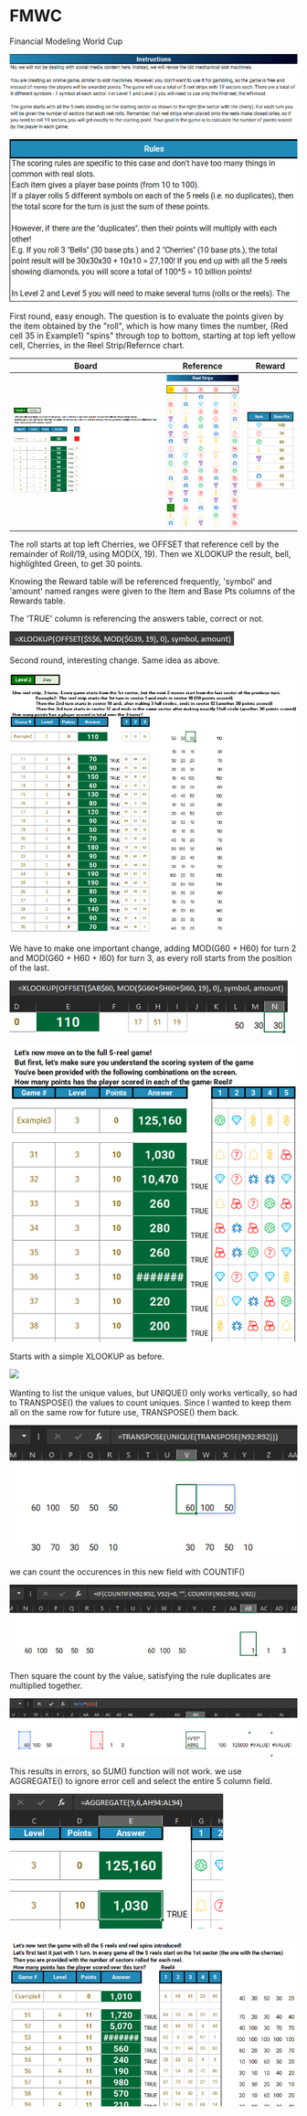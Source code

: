 # FMWC
Financial Modeling World Cup

![alt text](https://github.com/blanchardmike/FMWC/blob/main/Resources/FMWC_Instructions.png)


![alt text](https://github.com/blanchardmike/FMWC/blob/main/Resources/FMWC_Rules.png)

First round, easy enough. The question is to evaluate the points given by the item obtained by the "roll", which is how many times the number, (Red cell 35 in Example1) "spins" through top to bottom, starting at top left yellow cell, Cherries, in the Reel Strip/Refernce chart. 

Board                                                    |Reference                                   |Reward
:-------------------------------------------------------:|:-----------------------------------------:|:------------------------------------------------------:
![](https://github.com/blanchardmike/FMWC/blob/main/Resources/FMWC_Q1.png?raw=true)|![](https://github.com/blanchardmike/FMWC/blob/main/Resources/FMWC_Reel.png)|![](https://github.com/blanchardmike/FMWC/blob/main/Resources/FMWC_Reward.png)

The roll starts at top left Cherries, we OFFSET that reference cell by the remainder of Roll/19, using MOD(X, 19). Then we XLOOKUP the result, bell, highlighted Green, to get 30 points. 

Knowing the Reward table will be referenced frequently, 'symbol' and 'amount' named ranges were given to the Item and Base Pts columns of the Rewards table.

The 'TRUE' column is referencing the answers table, correct or not. 

![](https://github.com/blanchardmike/FMWC/blob/main/Resources/FMWC_Q1_formula.png)

Second round, interesting change. Same idea as above.

![](https://github.com/blanchardmike/FMWC/blob/main/Resources/FMWC_Q2.png)

We have to make one important change, adding MOD(G60 + H60) for turn 2 and MOD(G60 + H60 + I60) for turn 3, as every roll starts from the position of the last. 

![](https://github.com/blanchardmike/FMWC/blob/main/Resources/FMWC_Q2_formula.png)


![](https://github.com/blanchardmike/FMWC/blob/main/Resources/FMWC_Q3.png)

Starts with a simple XLOOKUP as before.

![](https://github.com/blanchardmike/FMWC/blob/main/Resources/FMWC_Q3_lookup.png)

Wanting to list the unique values, but UNIQUE() only works vertically, so had to TRANSPOSE() the values to count uniques. Since I wanted to keep them all on the same row for future use, TRANSPOSE() them back. 

![](https://github.com/blanchardmike/FMWC/blob/main/Resources/FMWC_Q3_transpose.png)

we can count the occurences in this new field with COUNTIF()

![](https://github.com/blanchardmike/FMWC/blob/main/Resources/FMWC_Q3_countif.png)

Then square the count by the value, satisfying the rule duplicates are multiplied together.

![](https://github.com/blanchardmike/FMWC/blob/main/Resources/FMWC_Q3_square.png)

This results in errors, so SUM() function will not work. we use AGGREGATE() to ignore error cell and select the entire 5 column field. 

![](https://github.com/blanchardmike/FMWC/blob/main/Resources/FMWC_Q3_aggregate.png)


![](https://github.com/blanchardmike/FMWC/blob/main/Resources/FMWC_Q4.png)
